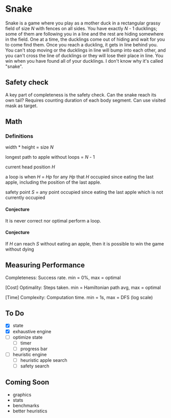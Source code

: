 # Snake
Snake is a game where you play as a mother duck in a rectangular grassy field of size *N* with fences on all sides. You have exactly *N* - 1 ducklings; some of them are following you in a line and the rest are hiding somewhere in the field. One at a time, the ducklings come out of hiding and wait for you to come find them. Once you reach a duckling, it gets in line behind you. You can't stop moving or the ducklings in line will bump into each other, and you can't cross the line of ducklings or they will lose their place in line. You win when you have found all of your ducklings. I don't know why it's called "snake".

## Safety check
A key part of completeness is the safety check. Can the snake reach its own tail? Requires counting duration of each body segment. Can use visited mask as target.

## Math
### Definitions
width * height = size *N*

longest path to apple without loops = *N* - 1

current head position *H*

a loop is when *H* = *Hp* for any *Hp* that *H* occupied since eating the last apple, including the position of the last apple.

safety point *S* = any point occupied since eating the last apple which is not currently occupied

#### Conjecture
It is never correct nor optimal perform a loop.

#### Conjecture
If *H* can reach *S* without eating an apple, then it is possible to win the game without dying


## Measuring Performance
Completeness: Success rate. min = 0%, max = optimal

[Cost] Optimality: Steps taken. min = Hamiltonian path avg, max = optimal

[Time] Complexity: Computation time. min = 1s, max = DFS (log scale)

## To Do
- [x] state
- [x] exhaustive engine
- [ ] optimize state
  - [ ] timer
  - [ ] progress bar
- [ ] heuristic engine
  - [ ] heuristic apple search
  - [ ] safety search

## Coming Soon
* graphics
* stats
* benchmarks
* better heuristics